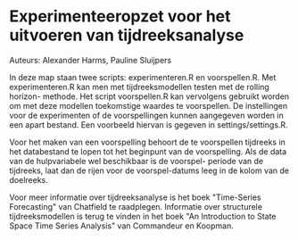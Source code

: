 # Experimenteeropzet voor het uitvoeren van tijdreeksanalyse
Auteurs: Alexander Harms, Pauline Sluijpers

In deze map staan twee scripts: experimenteren.R en voorspellen.R. Met 
experimenteren.R kan men met tijdreeksmodellen testen met de rolling horizon-
methode. Het script voorspellen.R kan vervolgens gebruikt worden om met deze 
modellen toekomstige waardes te voorspellen. De instellingen voor de 
experimenten of de voorspellingen kunnen aangegeven worden in een apart bestand.
Een voorbeeld hiervan is gegeven in settings/settings.R. 

Voor het maken van een voorspelling behoort de te voorspellen tijdreeks in het 
databestand te lopen tot het beginpunt van de voorspelling.
Als de data van de hulpvariabele wel beschikbaar is de voorspel-
periode van de tijdreeks, laat dan de rijen voor de voorspel-datums leeg in de 
kolom van de doelreeks.

Voor meer informatie over tijdreeksanalyse is het boek "Time-Series Forecasting" van 
Chatfield te raadplegen. Informatie over structurele tijdreeksmodellen is terug
te vinden in het boek "An Introduction to State Space Time Series Analysis" van
Commandeur en Koopman.
